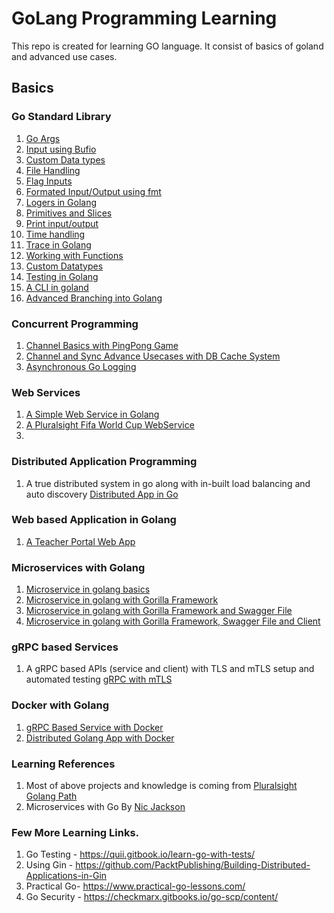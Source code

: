 # GoLang Programming Learning
This repo is created for learning GO language. It consist of basics of goland and advanced use cases.

## Basics

### Go Standard Library
1. [Go Args ](gostandard_libs\args_demo)
2. [Input using Bufio](gostandard_libs\bufio_demo)
3. [Custom Data types](gostandard_libs\custom_type)
4. [File Handling](gostandard_libs\filemaker_demo)
5. [Flag Inputs](gostandard_libs\flag_demo)
6. [Formated Input/Output using fmt](gostandard_libs\fmt_demo)
7. [Logers in Golang](gostandard_libs\loger_demo)
8. [Primitives and Slices](gostandard_libs\others_demo)
9. [Print input/output](gostandard_libs\print_demo)
10. [Time handling](gostandard_libs\time_demo)
11. [Trace in Golang](gostandard_libs\trace_demo)
12. [Working with Functions](functions)
13. [Custom Datatypes](customdatatypes)
14. [Testing in Golang](testinggolang)
15. [A CLI in goland](pluralsight_projects\golang-personal-budget-cli)
16. [Advanced Branching into Golang](pluralsight_projects\golang-advanced-branching)

### Concurrent Programming
1. [Channel Basics with PingPong Game](pingpong)
2. [Channel and Sync Advance Usecases with DB Cache System](concurrentprogram)
3. [Asynchronous Go Logging](golang-async-logging-library)

### Web Services
1. [A Simple Web Service in Golang](webservice)
2. [A Pluralsight Fifa World Cup WebService](pluralsight_projects\golang-fifa-world-cup-web-service)
3. 

### Distributed Application Programming
1. A true distributed system in go along with in-built load balancing and auto discovery [Distributed App in Go](distributedapp)

### Web based Application in Golang
1. [A Teacher Portal Web App](distributedapp\teacherportal)

### Microservices with Golang
1. [Microservice in golang basics](microservices\product-api)
2. [Microservice in golang with Gorilla Framework](microservices\product-api-gorilla)
3. [Microservice in golang with Gorilla Framework and Swagger File](microservices\product-api-withswagger)
4. [Microservice in golang with Gorilla Framework, Swagger File and Client](microservices\product-api-withswagger-client)



### gRPC based Services
1. A gRPC based APIs (service and client) with TLS and mTLS setup and automated testing [gRPC with mTLS](grpcdemo)

### Docker with Golang
1. [gRPC Based Service with Docker](grpcdemo)
2. [Distributed Golang App with Docker](distributedappdocker)

### Learning References
1. Most of above projects and knowledge is coming from [Pluralsight Golang Path](https://app.pluralsight.com/paths/skills/go-core-language)
2. Microservices with Go By [Nic Jackson](https://youtu.be/VzBGi_n65iU)

### Few More Learning Links.
1. Go Testing - https://quii.gitbook.io/learn-go-with-tests/
2. Using Gin - https://github.com/PacktPublishing/Building-Distributed-Applications-in-Gin
3. Practical Go-  https://www.practical-go-lessons.com/
4. Go Security - https://checkmarx.gitbooks.io/go-scp/content/